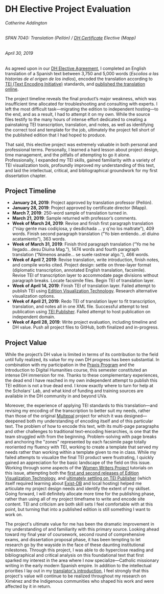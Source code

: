 # DH Elective Project Evaluation
###### Catherine Addington  
###### SPAN 7040: Translation (Pellón) / [DH Certificate](https://dh.virginia.edu/certificate) Elective (Mapp)  
###### April 30, 2019

As agreed upon in our [DH Elective Agreement](https://github.com/caddington11/Ximenez/blob/master/DH%20Elective%20Agreement.pdf), I completed an English translation of a Spanish text between 3,750 and 5,000 words (_Escolios a las historias de el origen de los indios_), encoded the translation according to [TEI (Text Encoding Initiative)](https://tei-c.org/guidelines/customization/lite/) standards, and [published the translation online](https://caddington11.github.io/Ximenez/).

The project timeline reveals the final product’s major weakness, which was insufficient time allocated for troubleshooting and consulting with experts. I left the most difficult task—migrating the edition to independent hosting—to the end, and as a result, I had to attempt it on my own. While the source files testify to the many hours of intense effort dedicated to creating a painstaking TEI transcription, translation, and notes, as well as identifying the correct tool and template for the job, ultimately the project fell short of the published edition that I had hoped to produce.

That said, this elective project was extremely valuable in both personal and professional terms. Personally, I learned a hard lesson about project design, time management, and the pitfalls of attempting to go it alone. Professionally, I expanded my TEI skills, gained familiarity with a variety of TEI visualization tools, profoundly improved my understanding of this text, and laid the intellectual, critical, and bibliographical groundwork for my first dissertation chapter.

## Project Timeline
- **January 24, 2019**: Project approved by translation professor (Pellón).
- **January 28, 2019**: Project approved by certificate director (Mapp).
- **March 7, 2019**: 250-word sample of translation turned in.
- **March 21, 2019**: Sample returned with professor’s comments.
- **Week of March 24, 2019**: Revise and finish first paragraph translation (“níay gente mas codíçíosa, y desdíchada ... y q'no los maltrate”), 409 words. Finish second paragraph translation (“Yo bíen entíendo...el díuíno acatamíento”), 363 words.
- **Week of March 31, 2019**: Finish third paragraph translation (“Yo me he llegado...desu Díuína Mag.”), 1474 words and fourth paragraph translation (“Nímenos anadíe... se suele rastrear algo.”), 466 words.
- **Week of April 7, 2019**: Revise translation, write introduction, finish notes, and compile works cited. Project design: settle on three-layer format (diplomatic transcription, annotated English translation, facsimile). Revise TEI of transcription layer to accommodate page divisions without paragraph breaks. Locate facsimile files. Begin TEI of translation layer.
- **Week of April 14, 2019**: Finish TEI of translation layer. Failed attempt to publish TEI using [Edition Visualization Technology](http://evt.labcd.unipi.it). Research alternative visualization options.
- **Week of April 21, 2019**: Redo TEI of translation layer to fit transcription, translation, and notes all in one XML file. Successful attempt to test publication using [TEI Publisher](http://teipublisher.com). Failed attempt to host publication on independent domain.
- **Week of April 28, 2019**: Write project evaluation, including timeline and DH value. Push all project files to GitHub, both finalized and in-progress.

## Project Value
While the project’s DH value is limited in terms of its contribution to the field until fully realized, its value for my own DH progress has been substantial. In combination with my participation in the [Praxis Program](http://praxis.scholarslab.org) and the Introduction to Digital Humanities course, this semester constituted an intense DH immersion for me. Thanks to these complementary experiences, the dead end I have reached in my own independent attempt to publish this TEI edition is not a true dead end. I know exactly where to turn for help at the Scholars' Lab, and what kind of funding and training sources are available in the DH community in and beyond UVa.

Moreover, the experience of applying TEI standards to this translation—and revising my encoding of the transcription to better suit my needs, rather than those of the original [Multepal](https://multepal.spanitalport.virginia.edu) project for which it was designed—deepened both my understanding of encoding itself and of this particular text. The problem of how to encode this text, with its multi-page paragraphs and other challenges to traditional text-encoding hierarchies, is one that the team struggled with from the beginning. Problem-solving with page breaks and anchoring the "zones" represented by each facsimile page totally reoriented my fluency with TEI, working to create a template that served my needs rather than working within a template given to me in class. While my failed attempts to visualize the final TEI product were frustrating, I quickly gained an appreciation for the basic landscape of the field on this issue. Working through some aspects of the [Women Writers Project](https://www.wwp.northeastern.edu/outreach/resources/transformation.html) tutorials on this issue, attempting both the [first and second releases of Edition Visualization Technology](http://evt.labcd.unipi.it), and [ultimately settling on TEI Publisher](http://teipublisher.com) (which itself required learning about [Exist-DB](http://exist-db.org) and local hosting) helped me articulate my project design needs and identify the extent of my skillset. Going forward, I will definitely allocate more time for the publishing phase, rather than using all of my project timeframe to write and encode site content. TEI and criticism are both skill sets I feel comfortable with at this point, but turning that into a published edition is still something I want to work on.

The project's ultimate value for me has been the dramatic improvement in my understanding of and familiarity with this primary source. Looking ahead toward my final year of coursework, second round of comprehensive exams, and dissertation proposal phase, it has been tempting to let research go by the wayside in the face of these daunting institutional milestones. Through this project, I was able to do hyperclose reading and bibliographical and critical analysis on this foundational text that first sparked my interest in the area where I now specialize—Catholic missionary writing in the early modern Spanish empire. In addition to the intellectual priorities I lay out in my [translator's introduction](https://github.com/caddington11/Ximenez/blob/master/ProloguePrintEdition/Escolios%20-%20Xim%C3%A9nez%20-%20Addington%20translation.pdf), I feel strongly that this project's value will continue to be realized throughout my research on Ximénez and the Indigenous communities who shaped his work and were affected by it in return.
